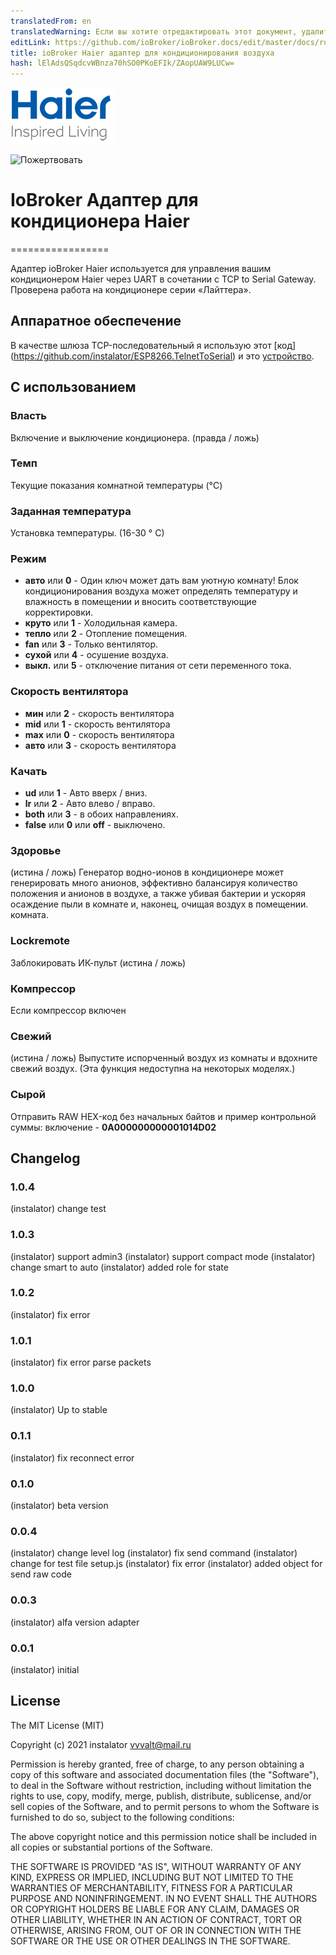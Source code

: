 ```yaml
---
translatedFrom: en
translatedWarning: Если вы хотите отредактировать этот документ, удалите поле «translationFrom», в противном случае этот документ будет снова автоматически переведен
editLink: https://github.com/ioBroker/ioBroker.docs/edit/master/docs/ru/adapterref/iobroker.haier/README.md
title: ioBroker Haier адаптер для кондиционирования воздуха
hash: lElAdsQSqdcvWBnza70hSO0PKoEFIk/ZAopUAW9LUCw=
---
```

![Логотип](../../../en/adapterref/iobroker.haier/admin/haier_admin.png)

![Пожертвовать](https://img.shields.io/badge/Donate-PayPal-green.svg)

# IoBroker Адаптер для кондиционера Haier
=================

Адаптер ioBroker Haier используется для управления вашим кондиционером Haier через UART в сочетании с TCP to Serial Gateway.
Проверена работа на кондиционере серии «Лайттера».

## Аппаратное обеспечение
В качестве шлюза TCP-последовательный я использую этот [код] (https://github.com/instalator/ESP8266.TelnetToSerial) и это [устройство](https://blog.instalator.ru/archives/433).

## С использованием
### Власть
Включение и выключение кондиционера. (правда / ложь)

### Темп
Текущие показания комнатной температуры (°C)

### Заданная температура
Установка температуры. (16-30 ° С)

### Режим
* **авто** или **0** - Один ключ может дать вам уютную комнату! Блок кондиционирования воздуха может определять температуру и влажность в помещении и вносить соответствующие корректировки.
* **круто** или **1** - Холодильная камера.
* **тепло** или **2** - Отопление помещения.
* **fan** или **3** - Только вентилятор.
* **сухой** или **4** - осушение воздуха.
* **выкл.** или **5** - отключение питания от сети переменного тока.

### Скорость вентилятора
* **мин** или **2** - скорость вентилятора
* **mid** или **1** - скорость вентилятора
* **max** или **0** - скорость вентилятора
* **авто** или **3** - скорость вентилятора

### Качать
* **ud** или **1** - Авто вверх / вниз.
* **lr** или **2** - Авто влево / вправо.
* **both** или **3** - в обоих направлениях.
* **false** или **0** или **off** - выключено.

### Здоровье
(истина / ложь) Генератор водно-ионов в кондиционере может генерировать много анионов, эффективно балансируя количество положения и анионов в воздухе, а также убивая бактерии и ускоряя осаждение пыли в комнате и, наконец, очищая воздух в помещении. комната.

### Lockremote
Заблокировать ИК-пульт (истина / ложь)

### Компрессор
Если компрессор включен

### Свежий
(истина / ложь) Выпустите испорченный воздух из комнаты и вдохните свежий воздух.
(Эта функция недоступна на некоторых моделях.)

### Сырой
Отправить RAW HEX-код без начальных байтов и пример контрольной суммы: включение - **0A000000000001014D02**

## Changelog

### 1.0.4
   (instalator) change test

### 1.0.3
   (instalator) support admin3
   (instalator) support compact mode
   (instalator) change smart to auto
   (instalator) added role for state

### 1.0.2
   (instalator) fix error

### 1.0.1
   (instalator) fix error parse packets

### 1.0.0
   (instalator) Up to stable

### 0.1.1
   (instalator) fix reconnect error

### 0.1.0
   (instalator) beta version

### 0.0.4
  (instalator) change level log
  (instalator) fix send command
  (instalator) change for test file setup.js
  (instalator) fix error
  (instalator) added object for send raw code
  
### 0.0.3
  (instalator) alfa version adapter

### 0.0.1
  (instalator) initial

## License
The MIT License (MIT)

Copyright (c) 2021 instalator <vvvalt@mail.ru>

Permission is hereby granted, free of charge, to any person obtaining a copy
of this software and associated documentation files (the "Software"), to deal
in the Software without restriction, including without limitation the rights
to use, copy, modify, merge, publish, distribute, sublicense, and/or sell
copies of the Software, and to permit persons to whom the Software is
furnished to do so, subject to the following conditions:

The above copyright notice and this permission notice shall be included in all
copies or substantial portions of the Software.

THE SOFTWARE IS PROVIDED "AS IS", WITHOUT WARRANTY OF ANY KIND, EXPRESS OR
IMPLIED, INCLUDING BUT NOT LIMITED TO THE WARRANTIES OF MERCHANTABILITY,
FITNESS FOR A PARTICULAR PURPOSE AND NONINFRINGEMENT. IN NO EVENT SHALL THE
AUTHORS OR COPYRIGHT HOLDERS BE LIABLE FOR ANY CLAIM, DAMAGES OR OTHER
LIABILITY, WHETHER IN AN ACTION OF CONTRACT, TORT OR OTHERWISE, ARISING FROM,
OUT OF OR IN CONNECTION WITH THE SOFTWARE OR THE USE OR OTHER DEALINGS IN THE
SOFTWARE.